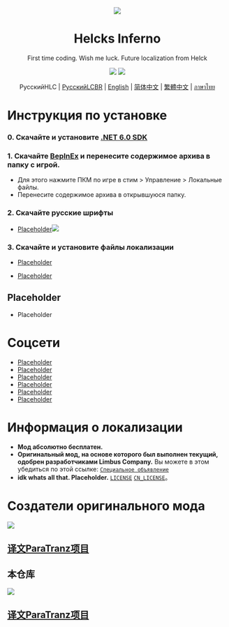 <div align="center">
<a href="https://github.com/LocalizeLimbusCompany/LocalizeLimbusCompany">
   <img src="https://avatars.githubusercontent.com/u/129521269" />
</a>

# Helcks Inferno
First time coding. Wish me luck. Future localization from Helck

[![](https://img.shields.io/github/downloads/LocalizeLimbusCompany/LocalizeLimbusCompany/total.svg?label=Placeholder)](../../releases)
[![](https://img.shields.io/github/release/LocalizeLimbusCompany/LocalizeLimbusCompany.svg?label=Placeholder)](../../releases/latest)

РусскийHLC | [РусскийLCBR](https://github.com/Crescent-Corporation/LimbusCompanyBusRUS) | [English](./.github/EN_README.md) | [简体中文](https://github.com/LocalizeLimbusCompany/LocalizeLimbusCompany) | [繁體中文](https://github.com/SmallYuanSY/LocalizeLimbusCompany) | [ภาษาไทย](https://github.com/1ookilo/LocalizeLimbusCompanyTH)
</div>

# Инструкция по установке
### 0. Скачайте и установите [.NET 6.0 SDK](https://dotnet.microsoft.com/en-us/download/dotnet/thank-you/sdk-6.0.406-windows-x64-installer)
### 1. Скачайте [BepInEx](https://builds.bepinex.dev/projects/bepinex_be/682/BepInEx-Unity.IL2CPP-win-x64-6.0.0-be.682%2B910844a.zip) и перенесите содержимое архива в папку с игрой. 
   - Для этого нажмите ПКМ по игре в стим > Управление > Локальные файлы.
   - Перенесите содержимое архива в открывшуюся папку.
### 2. Скачайте русские шрифты
   - [Placeholder![](https://img.shields.io/github/release/LocalizeLimbusCompany/LLC_ChineseFontAsset.svg?label=更新日期)](../../../LLC_ChineseFontAsset)
### 3. Скачайте и установите файлы локализации
   - [Placeholder](../../releases)
    
   - [Placeholder](../../actions/workflows/dev.yml) 
## Placeholder
   - Placeholder
# Соцсети
- [Placeholder](https://jq.qq.com/?_wv=1027&k=5NE6Kvg2) 
- [Placeholder](https://www.zeroasso.top) 
- [Placeholder](../../../LLC_MOD_Installer) 
- [Placeholder](https://space.bilibili.com/1247764479) 
- [Placeholder](https://limbuscompany.huijiwiki.com)
- [Placeholder](https://paratranz.cn/projects/6860) 
# Информация о локализации
- **Мод абсолютно бесплатен.** 
- **Оригинальный мод, на основе которого был выполнен текущий, одобрен разработчиками Limbus Company.** Вы можете в этом убедиться по этой ссылке: [`Специальное объявление`](https://github.com/orgs/LocalizeLimbusCompany/discussions/70)
- **idk whats all that. Placeholder.** [`LICENSE`](./LICENSE) [`CN_LICENSE`](./.github/CN_LICENSE)。
# Создатели оригинального мода
<a href="https://github.com/LocalizeLimbusCompany/LocalizeLimbusCompany/graphs/contributors">
  <img src="https://contrib.rocks/image?repo=LocalizeLimbusCompany/LocalizeLimbusCompany" />
</a>

## [译文ParaTranz项目](https://paratranz.cn/projects/6860/leaderboard)

## 本仓库
<a href="https://github.com/LocalizeLimbusCompany/LocalizeLimbusCompany/graphs/contributors">
  <img src="https://contrib.rocks/image?repo=LocalizeLimbusCompany/LocalizeLimbusCompany" />
</a>

## [译文ParaTranz项目](https://paratranz.cn/projects/6860/leaderboard)
